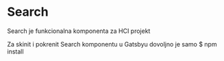 # Search

Search je funkcionalna komponenta za HCI projekt

Za skinit i pokrenit Search komponentu u Gatsbyu dovoljno je samo 
$ npm install
